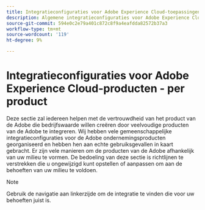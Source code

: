 ```yaml
---
title: Integratieconfiguraties voor Adobe Experience Cloud-toepassingen - per product
description: Algemene integratieconfiguraties voor Adobe Experience Cloud-applicaties geordend op product.
source-git-commit: 594e0c2e79a401c872c8f9a4eafdda82572b37a3
workflow-type: tm+mt
source-wordcount: '119'
ht-degree: 9%

---
```



# Integratieconfiguraties voor Adobe Experience Cloud-producten - per product

Deze sectie zal iedereen helpen met de vertrouwdheid van het product van de Adobe die bedrijfswaarde willen creëren door veelvoudige producten van de Adobe te integreren.  Wij hebben vele gemeenschappelijke integratieconfiguraties voor de Adobe ondernemingsproducten georganiseerd en hebben hen aan echte gebruiksgevallen in kaart gebracht.  Er zijn vele manieren om de producten van de Adobe afhankelijk van uw milieu te vormen.  De bedoeling van deze sectie is richtlijnen te verstrekken die u ongewijzigd kunt opstellen of aanpassen om aan de behoeften van uw milieu te voldoen.

>[!NOTE]
>
>Gebruik de navigatie aan linkerzijde om de integratie te vinden die voor uw behoeften juist is.
